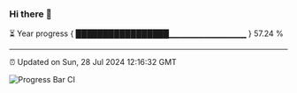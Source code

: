 ### Hi there 👋

⏳ Year progress { █████████████████▁▁▁▁▁▁▁▁▁▁▁▁▁ } 57.24 %

---

⏰ Updated on Sun, 28 Jul 2024 12:16:32 GMT

![Progress Bar CI](https://github.com/code-lakshay/GitHub-Actions-Demo/workflows/Progress%20Bar%20CI/badge.svg)
